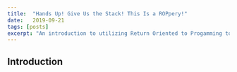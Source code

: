 ```yaml
---
title:  "Hands Up! Give Us the Stack! This Is a ROPpery!"
date:   2019-09-21
tags: [posts]
excerpt: "An introduction to utilizing Return Oriented to Progamming to defeat Data Execution Prevention (DEP)"
---
```

Introduction
---
